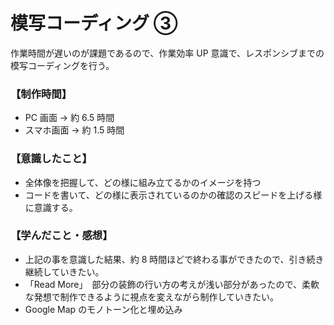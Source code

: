 # 模写コーディング ③

作業時間が遅いのが課題であるので、作業効率 UP 意識で、レスポンシブまでの模写コーディングを行う。

### 【制作時間】

- PC 画面 → 約 6.5 時間
- スマホ画面 → 約 1.5 時間

### 【意識したこと】

- 全体像を把握して、どの様に組み立てるかのイメージを持つ
- コードを書いて、どの様に表示されているのかの確認のスピードを上げる様に意識する。

### 【学んだこと・感想】

- 上記の事を意識した結果、約 8 時間ほどで終わる事ができたので、引き続き継続していきたい。
- 「Read More」　部分の装飾の行い方の考えが浅い部分があったので、柔軟な発想で制作できるように視点を変えながら制作していきたい。
- Google Map のモノトーン化と埋め込み
